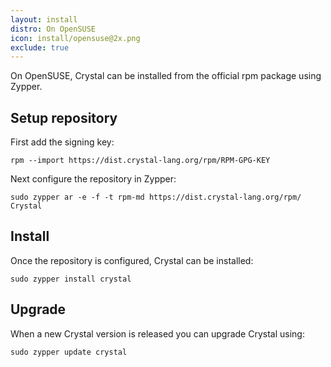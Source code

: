 ```yaml
---
layout: install
distro: On OpenSUSE
icon: install/opensuse@2x.png
exclude: true
---
```


On OpenSUSE, Crystal can be installed from the official rpm package using Zypper.

## Setup repository

First add the signing key:

```
rpm --import https://dist.crystal-lang.org/rpm/RPM-GPG-KEY
```

Next configure the repository in Zypper:

```
sudo zypper ar -e -f -t rpm-md https://dist.crystal-lang.org/rpm/ Crystal
```

## Install

Once the repository is configured, Crystal can be installed:

```
sudo zypper install crystal
```

## Upgrade

When a new Crystal version is released you can upgrade Crystal using:

```
sudo zypper update crystal
```

